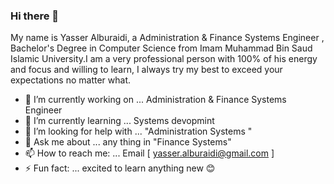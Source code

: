 ### Hi there 👋
My name is Yasser Alburaidi, a Administration & Finance Systems Engineer , Bachelor's Degree in Computer Science from Imam Muhammad Bin Saud Islamic University.I am a very professional person with 100% of his energy and focus and willing to learn, I always try my best to exceed your expectations no matter what.


- 🔭 I’m currently working on ... Administration & Finance Systems Engineer
- 🌱 I’m currently learning ... Systems devopmint 
- 🤔 I’m looking for help with ... "Administration Systems "
- 💬 Ask me about ... any thing in "Finance Systems"
- 📫 How to reach me: ... Email [ yasser.alburaidi@gmail.com ] 
- ⚡ Fun fact: ...  excited to learn anything new 😊

